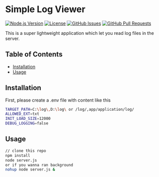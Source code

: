 # Simple Log Viewer

[![Node.js Version](https://img.shields.io/node/v/package-name.svg)](https://nodejs.org/en/)
[![License](https://img.shields.io/badge/License-MIT-blue.svg)](https://opensource.org/licenses/MIT)
[![GitHub Issues](https://img.shields.io/github/issues/username/repository.svg)](https://github.com/username/repository/issues)
[![GitHub Pull Requests](https://img.shields.io/github/issues-pr/username/repository.svg)](https://github.com/username/repository/pulls)

This is a super lightweight application which let you read log files in the server.

## Table of Contents

- [Installation](#installation)
- [Usage](#usage)

## Installation
First, please create a .env  file with content like this 
```bash
TARGET_PATH=C:\log\,D:\log\ or /log/,app/application/log/
ALLOWED_EXT=txt
INIT_LOAD_SIZE=12000
DEBUG_LOGGING=false
```

## Usage
```bash
// clone this repo
npm install
node server.js
or if you wanna ran background
nohup node server.js & 
```
